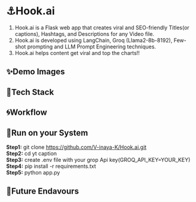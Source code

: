 # ⚓Hook.ai
 1. Hook.ai is a Flask web app that creates viral and SEO-friendly Titles(or captions), Hashtags, and Descriptions for any Video file.<br/>
 2. Hook.ai is developed using LangChain, Groq (Llama2-8b-8192), Few-shot prompting and LLM Prompt Engineering techniques.<br/>
 3. Hook.ai helps content get viral and top the charts!!
## ✨Demo Images

## 🧲Tech Stack

## 🌀Workflow

## 🌊Run on your System

**Step1:** git clone https://github.com/V-inaya-K/Hook.ai.git<br />
**Step2:** cd yt caption<br />
**Step3:** create .env file with your grop Api key(GROQ_API_KEY=YOUR_KEY)<br />
**Step4:** pip install -r requirements.txt<br />
**Step5:** python app.py<br />

## 🚀Future Endavours
